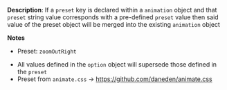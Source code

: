 __Description__: If a `preset` key is declared within a `animation` object and that `preset` string value corresponds with a pre-defined `preset` value then said value of the preset object will be merged into the existing `animation` object

__Notes__

+ Preset: `zoomOutRight`
- All values defined in the `option` object will supersede those defined in the `preset`
- Preset from `animate.css` -> https://github.com/daneden/animate.css